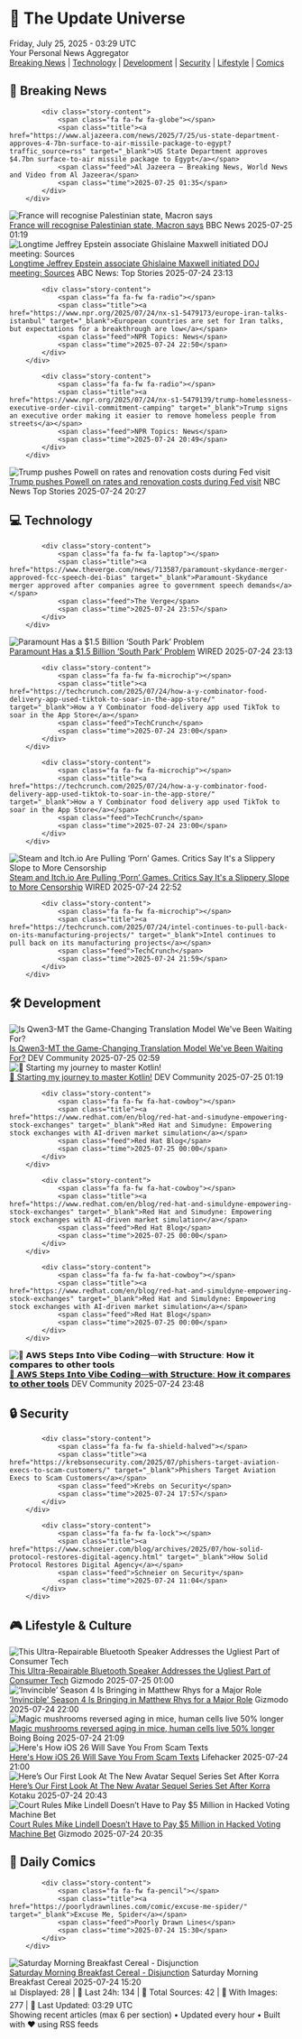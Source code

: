 <!-- Processing 54 RSS feeds at 2025-07-25 03:29:20 UTC -->
<!-- Processing: Dilbert -->
<!-- Processing: Cyanide & Happiness -->
<!-- Processing: CNN Breaking News -->
<!-- Processing: BBC World News -->
<!-- Processing: BBC Breaking News -->
<!-- Processing: Al Jazeera Breaking News -->
<!-- Processing: NPR News -->
<!-- Processing: Associated Press Breaking -->
<!-- Processing: NBC News Breaking -->
<!-- Processing: Guardian World News -->
<!-- Processing: TechCrunch -->
<!-- Processing: The Verge -->
<!-- Processing: O'Reilly Radar -->
<!-- Processing: WIRED -->
<!-- Processing: Slashdot -->
<!-- Processing: Lobsters Python -->
<!-- Processing: Dev.to -->
<!-- Processing: Phoronix Linux News -->
<!-- Processing: OMG! Ubuntu -->
<!-- Processing: Red Hat Blog -->
<!-- Processing: GitHub Blog -->
<!-- Processing: GitLab Blog -->
<!-- Processing: Martin Fowler -->
<!-- Processing: Lifehacker -->
<!-- Processing: Gizmodo -->
<!-- Processing: Boing Boing -->
<!-- Generated 3 new posts out of 26 feeds processed -->
<div class="newspaper-header">
    <h1 class="newspaper-title">📰 The Update Universe</h1>
    <div class="newspaper-date">Friday, July 25, 2025 - 03:29 UTC</div>
    <div class="newspaper-subtitle">Your Personal News Aggregator</div>
</div>

<div class="newspaper-nav">
    <a href="#breaking">Breaking News</a> |
    <a href="#tech">Technology</a> |
    <a href="#dev">Development</a> |
    <a href="#security">Security</a> |
    <a href="#lifestyle">Lifestyle</a> |
    <a href="#webcomics">Comics</a>
</div>

<div class="news-section breaking-news" id="breaking">
<h2 class="section-header">🚨 Breaking News</h2>
<div class="stories-container">
<div class="story">
            
            <div class="story-content">
                <span class="fa fa-fw fa-globe"></span>
                <span class="title"><a href="https://www.aljazeera.com/news/2025/7/25/us-state-department-approves-4-7bn-surface-to-air-missile-package-to-egypt?traffic_source=rss" target="_blank">US State Department approves $4.7bn surface-to-air missile package to Egypt</a></span>
                <span class="feed">Al Jazeera – Breaking News, World News and Video from Al Jazeera</span>
                <span class="time">2025-07-25 01:35</span>
            </div>
        </div>
<div class="story">
            <img src="https://ichef.bbci.co.uk/ace/standard/240/cpsprodpb/cd14/live/8222b300-68ca-11f0-8dbd-f3d32ebd3327.jpg" alt="France will recognise Palestinian state, Macron says" class="story-image" loading="lazy" onerror="this.style.display='none'">
            <div class="story-content">
                <span class="fa fa-fw fa-earth-americas"></span>
                <span class="title"><a href="https://www.bbc.com/news/articles/ckg5g4p3245o" target="_blank">France will recognise Palestinian state, Macron says</a></span>
                <span class="feed">BBC News</span>
                <span class="time">2025-07-25 01:19</span>
            </div>
        </div>
<div class="story">
            <img src="https://s.abcnews.com/images/US/todd-blanche-4-abc-gmh-250724_1753364825281_hpMain_4x3t_384.jpg" alt="Longtime Jeffrey Epstein associate Ghislaine Maxwell initiated DOJ meeting: Sources" class="story-image" loading="lazy" onerror="this.style.display='none'">
            <div class="story-content">
                <span class="fa fa-fw fa-tv"></span>
                <span class="title"><a href="https://abcnews.go.com/Politics/doj-meeting-ghislaine-maxwell-set-thursday-sources/story?id=124021785" target="_blank">Longtime Jeffrey Epstein associate Ghislaine Maxwell initiated DOJ meeting: Sources</a></span>
                <span class="feed">ABC News: Top Stories</span>
                <span class="time">2025-07-24 23:13</span>
            </div>
        </div>
<div class="story">
            
            <div class="story-content">
                <span class="fa fa-fw fa-radio"></span>
                <span class="title"><a href="https://www.npr.org/2025/07/24/nx-s1-5479173/europe-iran-talks-istanbul" target="_blank">European countries are set for Iran talks, but expectations for a breakthrough are low</a></span>
                <span class="feed">NPR Topics: News</span>
                <span class="time">2025-07-24 22:50</span>
            </div>
        </div>
<div class="story">
            
            <div class="story-content">
                <span class="fa fa-fw fa-radio"></span>
                <span class="title"><a href="https://www.npr.org/2025/07/24/nx-s1-5479139/trump-homelessness-executive-order-civil-commitment-camping" target="_blank">Trump signs an executive order making it easier to remove homeless people from streets</a></span>
                <span class="feed">NPR Topics: News</span>
                <span class="time">2025-07-24 20:49</span>
            </div>
        </div>
<div class="story">
            <img src="https://media-cldnry.s-nbcnews.com/image/upload/t_fit_1500w/mpx/2704722219/2025_07/1753388819274_now_mtp_powell_trump_250724_1920x1080-l6mbtk.jpg" alt="Trump pushes Powell on rates and renovation costs during Fed visit" class="story-image" loading="lazy" onerror="this.style.display='none'">
            <div class="story-content">
                <span class="fa fa-fw fa-broadcast-tower"></span>
                <span class="title"><a href="https://www.nbcnews.com/meet-the-press/video/trump-pushes-powell-on-rates-and-renovation-costs-during-fed-visit-243788869902" target="_blank">Trump pushes Powell on rates and renovation costs during Fed visit</a></span>
                <span class="feed">NBC News Top Stories</span>
                <span class="time">2025-07-24 20:27</span>
            </div>
        </div>
</div>
</div>
<div class="news-section tech-news" id="tech">
<h2 class="section-header">💻 Technology</h2>
<div class="stories-container">
<div class="story">
            
            <div class="story-content">
                <span class="fa fa-fw fa-laptop"></span>
                <span class="title"><a href="https://www.theverge.com/news/713587/paramount-skydance-merger-approved-fcc-speech-dei-bias" target="_blank">Paramount-Skydance merger approved after companies agree to government speech demands</a></span>
                <span class="feed">The Verge</span>
                <span class="time">2025-07-24 23:57</span>
            </div>
        </div>
<div class="story">
            <img src="https://media.wired.com/photos/688260ef4f088f314b8487bc/master/pass/Paramount-South-Park-Problem-Culture-TCDSOPA_EC204.jpg" alt="Paramount Has a $1.5 Billion ‘South Park’ Problem" class="story-image" loading="lazy" onerror="this.style.display='none'">
            <div class="story-content">
                <span class="fa fa-fw fa-bolt"></span>
                <span class="title"><a href="https://www.wired.com/story/paramount-has-a-south-park-problem/" target="_blank">Paramount Has a $1.5 Billion ‘South Park’ Problem</a></span>
                <span class="feed">WIRED</span>
                <span class="time">2025-07-24 23:13</span>
            </div>
        </div>
<div class="story">
            
            <div class="story-content">
                <span class="fa fa-fw fa-microchip"></span>
                <span class="title"><a href="https://techcrunch.com/2025/07/24/how-a-y-combinator-food-delivery-app-used-tiktok-to-soar-in-the-app-store/" target="_blank">How a Y Combinator food-delivery app used TikTok to soar in the App Store</a></span>
                <span class="feed">TechCrunch</span>
                <span class="time">2025-07-24 23:00</span>
            </div>
        </div>
<div class="story">
            
            <div class="story-content">
                <span class="fa fa-fw fa-microchip"></span>
                <span class="title"><a href="https://techcrunch.com/2025/07/24/how-a-y-combinator-food-delivery-app-used-tiktok-to-soar-in-the-app-store/" target="_blank">How a Y Combinator food delivery app used TikTok to soar in the App Store</a></span>
                <span class="feed">TechCrunch</span>
                <span class="time">2025-07-24 23:00</span>
            </div>
        </div>
<div class="story">
            <img src="https://media.wired.com/photos/687fcfbfcc34f84ebcc01ab6/master/pass/STEAM-Remove-ornographic-Games-Culture-1659833597.jpg" alt="Steam and Itch.io Are Pulling ‘Porn’ Games. Critics Say It&#x27;s a Slippery Slope to More Censorship" class="story-image" loading="lazy" onerror="this.style.display='none'">
            <div class="story-content">
                <span class="fa fa-fw fa-bolt"></span>
                <span class="title"><a href="https://www.wired.com/story/steam-itchio-are-pulling-porn-games-censorship/" target="_blank">Steam and Itch.io Are Pulling ‘Porn’ Games. Critics Say It&#x27;s a Slippery Slope to More Censorship</a></span>
                <span class="feed">WIRED</span>
                <span class="time">2025-07-24 22:52</span>
            </div>
        </div>
<div class="story">
            
            <div class="story-content">
                <span class="fa fa-fw fa-microchip"></span>
                <span class="title"><a href="https://techcrunch.com/2025/07/24/intel-continues-to-pull-back-on-its-manufacturing-projects/" target="_blank">Intel continues to pull back on its manufacturing projects</a></span>
                <span class="feed">TechCrunch</span>
                <span class="time">2025-07-24 21:59</span>
            </div>
        </div>
</div>
</div>
<div class="news-section dev-news" id="dev">
<h2 class="section-header">🛠️ Development</h2>
<div class="stories-container">
<div class="story">
            <img src="https://media2.dev.to/dynamic/image/width=800%2Cheight=%2Cfit=scale-down%2Cgravity=auto%2Cformat=auto/https%3A%2F%2Fdev-to-uploads.s3.amazonaws.com%2Fuploads%2Farticles%2Fzck30wof4m4q797286zz.png" alt="Is Qwen3-MT the Game-Changing Translation Model We&#x27;ve Been Waiting For?" class="story-image" loading="lazy" onerror="this.style.display='none'">
            <div class="story-content">
                <span class="fa fa-fw fa-code"></span>
                <span class="title"><a href="https://dev.to/ashinno/is-qwen3-mt-the-game-changing-translation-model-weve-been-waiting-for-1k2m" target="_blank">Is Qwen3-MT the Game-Changing Translation Model We&#x27;ve Been Waiting For?</a></span>
                <span class="feed">DEV Community</span>
                <span class="time">2025-07-25 02:59</span>
            </div>
        </div>
<div class="story">
            <img src="https://media2.dev.to/dynamic/image/width=800%2Cheight=%2Cfit=scale-down%2Cgravity=auto%2Cformat=auto/https%3A%2F%2Fdev-to-uploads.s3.amazonaws.com%2Fuploads%2Farticles%2F63a6dpgri1sxssazjh6d.jpg" alt="🚀 Starting my journey to master Kotlin!" class="story-image" loading="lazy" onerror="this.style.display='none'">
            <div class="story-content">
                <span class="fa fa-fw fa-code"></span>
                <span class="title"><a href="https://dev.to/hitesh_motsra/starting-my-journey-to-master-kotlin-57ki" target="_blank">🚀 Starting my journey to master Kotlin!</a></span>
                <span class="feed">DEV Community</span>
                <span class="time">2025-07-25 01:19</span>
            </div>
        </div>
<div class="story">
            
            <div class="story-content">
                <span class="fa fa-fw fa-hat-cowboy"></span>
                <span class="title"><a href="https://www.redhat.com/en/blog/red-hat-and-simudyne-empowering-stock-exchanges" target="_blank">Red Hat and Simudyne: Empowering stock exchanges with AI-driven market simulation</a></span>
                <span class="feed">Red Hat Blog</span>
                <span class="time">2025-07-25 00:00</span>
            </div>
        </div>
<div class="story">
            
            <div class="story-content">
                <span class="fa fa-fw fa-hat-cowboy"></span>
                <span class="title"><a href="https://www.redhat.com/en/blog/red-hat-and-simuldyne-empowering-stock-exchanges" target="_blank">Red Hat and Simudyne: Empowering stock exchanges with AI-driven market simulation</a></span>
                <span class="feed">Red Hat Blog</span>
                <span class="time">2025-07-25 00:00</span>
            </div>
        </div>
<div class="story">
            
            <div class="story-content">
                <span class="fa fa-fw fa-hat-cowboy"></span>
                <span class="title"><a href="https://www.redhat.com/en/blog/red-hat-and-simuldyne-empowering-stock-exchanges" target="_blank">Red Hat and Simuldyne: Empowering stock exchanges with AI-driven market simulation</a></span>
                <span class="feed">Red Hat Blog</span>
                <span class="time">2025-07-25 00:00</span>
            </div>
        </div>
<div class="story">
            <img src="https://media2.dev.to/dynamic/image/width=800%2Cheight=%2Cfit=scale-down%2Cgravity=auto%2Cformat=auto/https%3A%2F%2Fdev-to-uploads.s3.amazonaws.com%2Fuploads%2Farticles%2Fb3hce1iw1mvabvkx96ly.png" alt="🚀 𝗔𝗪𝗦 𝗦𝘁𝗲𝗽𝘀 𝗜𝗻𝘁𝗼 𝗩𝗶𝗯𝗲 𝗖𝗼𝗱𝗶𝗻𝗴—𝘄𝗶𝘁𝗵 𝗦𝘁𝗿𝘂𝗰𝘁𝘂𝗿𝗲: 𝗛𝗼𝘄 𝗶𝘁 𝗰𝗼𝗺𝗽𝗮𝗿𝗲𝘀 𝘁𝗼 𝗼𝘁𝗵𝗲𝗿 𝘁𝗼𝗼𝗹𝘀" class="story-image" loading="lazy" onerror="this.style.display='none'">
            <div class="story-content">
                <span class="fa fa-fw fa-code"></span>
                <span class="title"><a href="https://dev.to/srini_n_ba4ec48b97d1c5383/--4df6" target="_blank">🚀 𝗔𝗪𝗦 𝗦𝘁𝗲𝗽𝘀 𝗜𝗻𝘁𝗼 𝗩𝗶𝗯𝗲 𝗖𝗼𝗱𝗶𝗻𝗴—𝘄𝗶𝘁𝗵 𝗦𝘁𝗿𝘂𝗰𝘁𝘂𝗿𝗲: 𝗛𝗼𝘄 𝗶𝘁 𝗰𝗼𝗺𝗽𝗮𝗿𝗲𝘀 𝘁𝗼 𝗼𝘁𝗵𝗲𝗿 𝘁𝗼𝗼𝗹𝘀</a></span>
                <span class="feed">DEV Community</span>
                <span class="time">2025-07-24 23:48</span>
            </div>
        </div>
</div>
</div>
<div class="news-section security-news" id="security">
<h2 class="section-header">🔒 Security</h2>
<div class="stories-container">
<div class="story">
            
            <div class="story-content">
                <span class="fa fa-fw fa-shield-halved"></span>
                <span class="title"><a href="https://krebsonsecurity.com/2025/07/phishers-target-aviation-execs-to-scam-customers/" target="_blank">Phishers Target Aviation Execs to Scam Customers</a></span>
                <span class="feed">Krebs on Security</span>
                <span class="time">2025-07-24 17:57</span>
            </div>
        </div>
<div class="story">
            
            <div class="story-content">
                <span class="fa fa-fw fa-lock"></span>
                <span class="title"><a href="https://www.schneier.com/blog/archives/2025/07/how-solid-protocol-restores-digital-agency.html" target="_blank">How Solid Protocol Restores Digital Agency</a></span>
                <span class="feed">Schneier on Security</span>
                <span class="time">2025-07-24 11:04</span>
            </div>
        </div>
</div>
</div>
<div class="news-section lifestyle-news" id="lifestyle">
<h2 class="section-header">🎮 Lifestyle & Culture</h2>
<div class="stories-container">
<div class="story">
            <img src="https://gizmodo.com/app/uploads/2025/07/teufelmynd.jpg" alt="This Ultra-Repairable Bluetooth Speaker Addresses the Ugliest Part of Consumer Tech" class="story-image" loading="lazy" onerror="this.style.display='none'">
            <div class="story-content">
                <span class="fa fa-fw fa-computer"></span>
                <span class="title"><a href="https://gizmodo.com/this-ultra-repairable-bluetooth-speaker-addresses-the-ugliest-part-of-consumer-tech-2000634005" target="_blank">This Ultra-Repairable Bluetooth Speaker Addresses the Ugliest Part of Consumer Tech</a></span>
                <span class="feed">Gizmodo</span>
                <span class="time">2025-07-25 01:00</span>
            </div>
        </div>
<div class="story">
            <img src="https://gizmodo.com/app/uploads/2025/07/Invincible-San-Diego-Comic-Con.jpg" alt="‘Invincible’ Season 4 Is Bringing in Matthew Rhys for a Major Role" class="story-image" loading="lazy" onerror="this.style.display='none'">
            <div class="story-content">
                <span class="fa fa-fw fa-computer"></span>
                <span class="title"><a href="https://gizmodo.com/san-diego-comic-con-invincible-dinosaurus-matthew-rhys-cast-announcement-2000634033" target="_blank">‘Invincible’ Season 4 Is Bringing in Matthew Rhys for a Major Role</a></span>
                <span class="feed">Gizmodo</span>
                <span class="time">2025-07-24 22:00</span>
            </div>
        </div>
<div class="story">
            <img src="https://i0.wp.com/boingboing.net/wp-content/uploads/2023/04/Yarygin.png?fit=1200%2C675&amp;quality=55&amp;ssl=1" alt="Magic mushrooms reversed aging in mice, human cells live 50% longer" class="story-image" loading="lazy" onerror="this.style.display='none'">
            <div class="story-content">
                <span class="fa fa-fw fa-arrow-right"></span>
                <span class="title"><a href="https://boingboing.net/2025/07/24/magic-mushrooms-reversed-aging-in-mice-human-cells-live-50-longer.html" target="_blank">Magic mushrooms reversed aging in mice, human cells live 50% longer</a></span>
                <span class="feed">Boing Boing</span>
                <span class="time">2025-07-24 21:09</span>
            </div>
        </div>
<div class="story">
            <img src="https://lifehacker.com/imagery/articles/01K0YZMZCB2RSV9R0CT6SFPKPX/hero-image.png" alt="Here&#x27;s How iOS 26 Will Save You From Scam Texts" class="story-image" loading="lazy" onerror="this.style.display='none'">
            <div class="story-content">
                <span class="fa fa-fw fa-life-ring"></span>
                <span class="title"><a href="https://lifehacker.com/tech/ios-26-scam-text-filter?utm_medium=RSS" target="_blank">Here&#x27;s How iOS 26 Will Save You From Scam Texts</a></span>
                <span class="feed">Lifehacker</span>
                <span class="time">2025-07-24 21:00</span>
            </div>
        </div>
<div class="story">
            <img src="https://i.kinja-img.com/image/upload/c_fit,q_80,w_636/0696b01ca39c66e003c84790a03f6abb.jpg" alt="Here’s Our First Look At The New Avatar Sequel Series Set After Korra" class="story-image" loading="lazy" onerror="this.style.display='none'">
            <div class="story-content">
                <span class="fa fa-fw fa-gamepad"></span>
                <span class="title"><a href="https://kotaku.com/avatar-seven-havens-pavi-earthbender-image-sdcc-panel-1851786934" target="_blank">Here’s Our First Look At The New Avatar Sequel Series Set After Korra</a></span>
                <span class="feed">Kotaku</span>
                <span class="time">2025-07-24 20:43</span>
            </div>
        </div>
<div class="story">
            <img src="https://gizmodo.com/app/uploads/2024/08/MyPillow-CEO-Mike-Lindell-leans-against-a-fence.jpg" alt="Court Rules Mike Lindell Doesn’t Have to Pay $5 Million in Hacked Voting Machine Bet" class="story-image" loading="lazy" onerror="this.style.display='none'">
            <div class="story-content">
                <span class="fa fa-fw fa-computer"></span>
                <span class="title"><a href="https://gizmodo.com/court-rules-mike-lindell-doesnt-have-to-pay-5-million-in-hacked-voting-machine-bet-2000633979" target="_blank">Court Rules Mike Lindell Doesn’t Have to Pay $5 Million in Hacked Voting Machine Bet</a></span>
                <span class="feed">Gizmodo</span>
                <span class="time">2025-07-24 20:35</span>
            </div>
        </div>
</div>
</div>
<div class="news-section webcomics-section" id="webcomics">
<h2 class="section-header">🎨 Daily Comics</h2>
<div class="stories-container">
<div class="story">
            
            <div class="story-content">
                <span class="fa fa-fw fa-pencil"></span>
                <span class="title"><a href="https://poorlydrawnlines.com/comic/excuse-me-spider/" target="_blank">Excuse Me, Spider</a></span>
                <span class="feed">Poorly Drawn Lines</span>
                <span class="time">2025-07-24 15:30</span>
            </div>
        </div>
<div class="story">
            <img src="https://www.smbc-comics.com/comics/1753229445-20250725.png" alt="Saturday Morning Breakfast Cereal - Disjunction" class="story-image" loading="lazy" onerror="this.style.display='none'">
            <div class="story-content">
                <span class="fa fa-fw fa-smile"></span>
                <span class="title"><a href="https://www.smbc-comics.com/comic/disjunction" target="_blank">Saturday Morning Breakfast Cereal - Disjunction</a></span>
                <span class="feed">Saturday Morning Breakfast Cereal</span>
                <span class="time">2025-07-24 15:20</span>
            </div>
        </div>
</div>
</div>

<div class="newspaper-footer">
    <div class="stats">
        📊 Displayed: 28 | 📅 Last 24h: 134 | 📡 Total Sources: 42 | 📸 With Images: 277 |
        🔄 Last Updated: 03:29 UTC
    </div>
    <div class="footer-note">
        Showing recent articles (max 6 per section) • Updated every hour • Built with ❤️ using RSS feeds
    </div>
</div>

